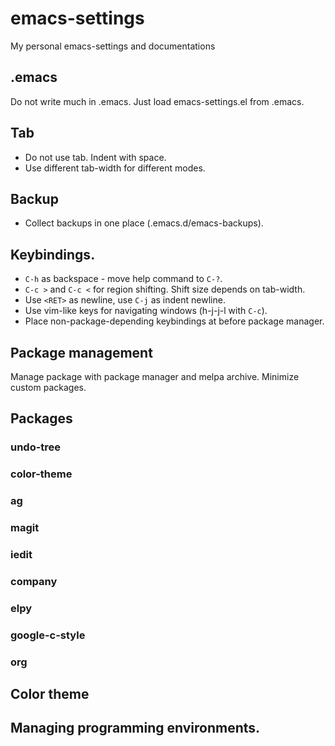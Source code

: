 # emacs-settings
My personal emacs-settings and documentations

## .emacs
Do not write much in .emacs. Just load emacs-settings.el from .emacs.

## Tab
* Do not use tab. Indent with space.
* Use different tab-width for different modes.

## Backup
* Collect backups in one place (.emacs.d/emacs-backups).

## Keybindings.
* `C-h` as backspace - move help command to `C-?`.
* `C-c >` and `C-c <` for region shifting. Shift size depends on tab-width.
* Use `<RET>` as newline, use `C-j` as indent newline.
* Use vim-like keys for navigating windows (h-j-j-l with `C-c`).
* Place non-package-depending keybindings at before package manager.

## Package management
Manage package with package manager and melpa archive. Minimize custom packages.

## Packages
### undo-tree
### color-theme
### ag
### magit
### iedit
### company
### elpy
### google-c-style
### org

## Color theme

## Managing programming environments.
